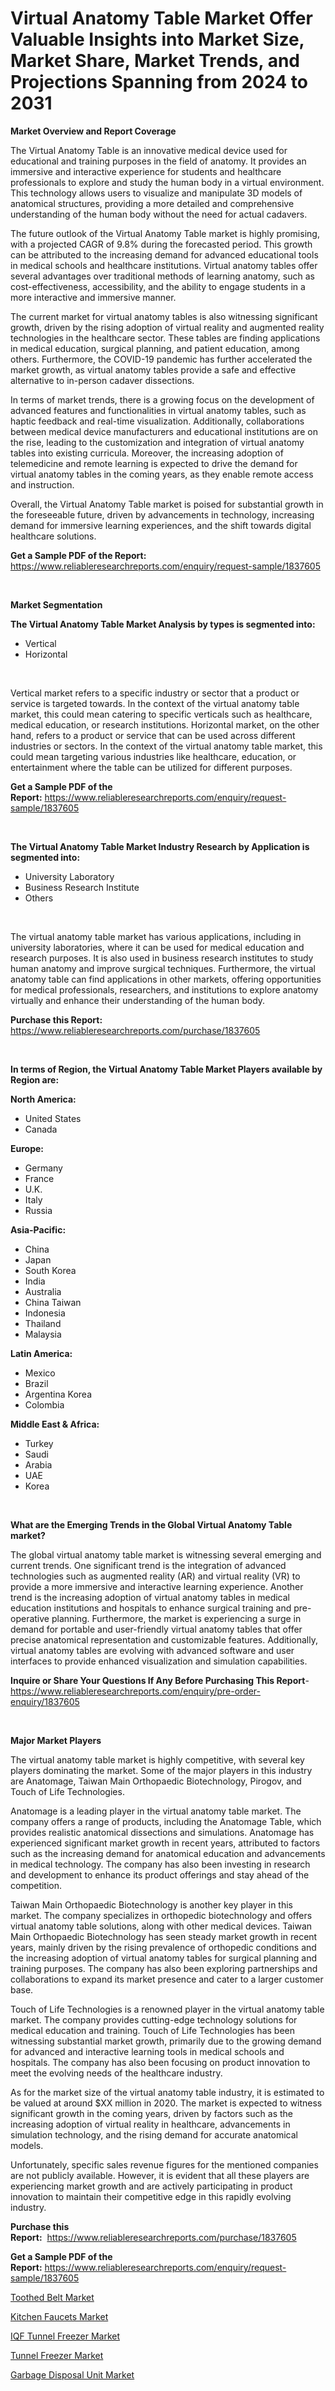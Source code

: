<p><h1>Virtual Anatomy Table Market Offer Valuable Insights into Market Size, Market Share, Market Trends, and Projections Spanning from 2024 to 2031</h1></p><p><strong>Market Overview and Report Coverage</strong></p>
<p><p>The Virtual Anatomy Table is an innovative medical device used for educational and training purposes in the field of anatomy. It provides an immersive and interactive experience for students and healthcare professionals to explore and study the human body in a virtual environment. This technology allows users to visualize and manipulate 3D models of anatomical structures, providing a more detailed and comprehensive understanding of the human body without the need for actual cadavers.</p><p>The future outlook of the Virtual Anatomy Table market is highly promising, with a projected CAGR of 9.8% during the forecasted period. This growth can be attributed to the increasing demand for advanced educational tools in medical schools and healthcare institutions. Virtual anatomy tables offer several advantages over traditional methods of learning anatomy, such as cost-effectiveness, accessibility, and the ability to engage students in a more interactive and immersive manner.</p><p>The current market for virtual anatomy tables is also witnessing significant growth, driven by the rising adoption of virtual reality and augmented reality technologies in the healthcare sector. These tables are finding applications in medical education, surgical planning, and patient education, among others. Furthermore, the COVID-19 pandemic has further accelerated the market growth, as virtual anatomy tables provide a safe and effective alternative to in-person cadaver dissections.</p><p>In terms of market trends, there is a growing focus on the development of advanced features and functionalities in virtual anatomy tables, such as haptic feedback and real-time visualization. Additionally, collaborations between medical device manufacturers and educational institutions are on the rise, leading to the customization and integration of virtual anatomy tables into existing curricula. Moreover, the increasing adoption of telemedicine and remote learning is expected to drive the demand for virtual anatomy tables in the coming years, as they enable remote access and instruction.</p><p>Overall, the Virtual Anatomy Table market is poised for substantial growth in the foreseeable future, driven by advancements in technology, increasing demand for immersive learning experiences, and the shift towards digital healthcare solutions.</p></p>
<p><strong>Get a Sample PDF of the Report:</strong> <a href="https://www.reliableresearchreports.com/enquiry/request-sample/1837605">https://www.reliableresearchreports.com/enquiry/request-sample/1837605</a></p>
<p>&nbsp;</p>
<p><strong>Market Segmentation</strong></p>
<p><strong>The Virtual Anatomy Table Market Analysis by types is segmented into:</strong></p>
<p><ul><li>Vertical</li><li>Horizontal</li></ul></p>
<p>&nbsp;</p>
<p><p>Vertical market refers to a specific industry or sector that a product or service is targeted towards. In the context of the virtual anatomy table market, this could mean catering to specific verticals such as healthcare, medical education, or research institutions. Horizontal market, on the other hand, refers to a product or service that can be used across different industries or sectors. In the context of the virtual anatomy table market, this could mean targeting various industries like healthcare, education, or entertainment where the table can be utilized for different purposes.</p></p>
<p><strong>Get a Sample PDF of the Report:</strong>&nbsp;<a href="https://www.reliableresearchreports.com/enquiry/request-sample/1837605">https://www.reliableresearchreports.com/enquiry/request-sample/1837605</a></p>
<p>&nbsp;</p>
<p><strong>The Virtual Anatomy Table Market Industry Research by Application is segmented into:</strong></p>
<p><ul><li>University Laboratory</li><li>Business Research Institute</li><li>Others</li></ul></p>
<p>&nbsp;</p>
<p><p>The virtual anatomy table market has various applications, including in university laboratories, where it can be used for medical education and research purposes. It is also used in business research institutes to study human anatomy and improve surgical techniques. Furthermore, the virtual anatomy table can find applications in other markets, offering opportunities for medical professionals, researchers, and institutions to explore anatomy virtually and enhance their understanding of the human body.</p></p>
<p><strong>Purchase this Report:</strong>&nbsp; <a href="https://www.reliableresearchreports.com/purchase/1837605">https://www.reliableresearchreports.com/purchase/1837605</a></p>
<p>&nbsp;</p>
<p><strong>In terms of Region, the Virtual Anatomy Table Market Players available by Region are:</strong></p>
<p>
    <p> <strong> North America: </strong>
        <ul>
            <li>United States</li>
            <li>Canada</li>
        </ul>
        </p> 
    <p> <strong> Europe: </strong>
        <ul>
            <li>Germany</li>
            <li>France</li>
            <li>U.K.</li>
            <li>Italy</li>
            <li>Russia</li>
        </ul>
        </p> 
    <p> <strong> Asia-Pacific: </strong>
        <ul>
            <li>China</li>
            <li>Japan</li>
            <li>South Korea</li>
            <li>India</li>
            <li>Australia</li>
            <li>China Taiwan</li>
            <li>Indonesia</li>
            <li>Thailand</li>
            <li>Malaysia</li>
        </ul>
        </p> 
    <p> <strong> Latin America: </strong>
        <ul>
            <li>Mexico</li>
            <li>Brazil</li>
            <li>Argentina Korea</li>
            <li>Colombia</li>
        </ul>
        </p> 
    <p> <strong> Middle East & Africa: </strong>
        <ul>
            <li>Turkey</li>
            <li>Saudi</li>
            <li>Arabia</li>
            <li>UAE</li>
            <li>Korea</li>
        </ul>
    </p>
    </p>
<p>&nbsp;</p>
<p><strong>What are the Emerging Trends in the Global Virtual Anatomy Table market?</strong></p>
<p><p>The global virtual anatomy table market is witnessing several emerging and current trends. One significant trend is the integration of advanced technologies such as augmented reality (AR) and virtual reality (VR) to provide a more immersive and interactive learning experience. Another trend is the increasing adoption of virtual anatomy tables in medical education institutions and hospitals to enhance surgical training and pre-operative planning. Furthermore, the market is experiencing a surge in demand for portable and user-friendly virtual anatomy tables that offer precise anatomical representation and customizable features. Additionally, virtual anatomy tables are evolving with advanced software and user interfaces to provide enhanced visualization and simulation capabilities.</p></p>
<p><strong>Inquire or Share Your Questions If Any Before Purchasing This Report</strong>- <a href="https://www.reliableresearchreports.com/enquiry/pre-order-enquiry/1837605">https://www.reliableresearchreports.com/enquiry/pre-order-enquiry/1837605</a></p>
<p>&nbsp;</p>
<p><strong>Major Market Players</strong></p>
<p><p>The virtual anatomy table market is highly competitive, with several key players dominating the market. Some of the major players in this industry are Anatomage, Taiwan Main Orthopaedic Biotechnology, Pirogov, and Touch of Life Technologies.</p><p>Anatomage is a leading player in the virtual anatomy table market. The company offers a range of products, including the Anatomage Table, which provides realistic anatomical dissections and simulations. Anatomage has experienced significant market growth in recent years, attributed to factors such as the increasing demand for anatomical education and advancements in medical technology. The company has also been investing in research and development to enhance its product offerings and stay ahead of the competition.</p><p>Taiwan Main Orthopaedic Biotechnology is another key player in this market. The company specializes in orthopedic biotechnology and offers virtual anatomy table solutions, along with other medical devices. Taiwan Main Orthopaedic Biotechnology has seen steady market growth in recent years, mainly driven by the rising prevalence of orthopedic conditions and the increasing adoption of virtual anatomy tables for surgical planning and training purposes. The company has also been exploring partnerships and collaborations to expand its market presence and cater to a larger customer base.</p><p>Touch of Life Technologies is a renowned player in the virtual anatomy table market. The company provides cutting-edge technology solutions for medical education and training. Touch of Life Technologies has been witnessing substantial market growth, primarily due to the growing demand for advanced and interactive learning tools in medical schools and hospitals. The company has also been focusing on product innovation to meet the evolving needs of the healthcare industry.</p><p>As for the market size of the virtual anatomy table industry, it is estimated to be valued at around $XX million in 2020. The market is expected to witness significant growth in the coming years, driven by factors such as the increasing adoption of virtual reality in healthcare, advancements in simulation technology, and the rising demand for accurate anatomical models.</p><p>Unfortunately, specific sales revenue figures for the mentioned companies are not publicly available. However, it is evident that all these players are experiencing market growth and are actively participating in product innovation to maintain their competitive edge in this rapidly evolving industry.</p></p>
<p><strong>Purchase this Report:</strong>&nbsp;&nbsp;<a href="https://www.reliableresearchreports.com/purchase/1837605">https://www.reliableresearchreports.com/purchase/1837605</a></p>
<p></p>
<p><strong>Get a Sample PDF of the Report:</strong>&nbsp;<a href="https://www.reliableresearchreports.com/enquiry/request-sample/1837605">https://www.reliableresearchreports.com/enquiry/request-sample/1837605</a></p>
<p><p><a href="https://github.com/aashishrp/Market-Research-Report-List-1/blob/main/toothed-belt-market.md">Toothed Belt Market</a></p><p><a href="https://github.com/dringals/Market-Research-Report-List-2/blob/main/kitchen-faucets-market.md">Kitchen Faucets Market</a></p><p><a href="https://github.com/aasishrp01/Market-Research-Report-List-2/blob/main/iqf-tunnel-freezer-market.md">IQF Tunnel Freezer Market</a></p><p><a href="https://github.com/Paul14Anderson63/Market-Research-Report-List-2/blob/main/tunnel-freezer-market.md">Tunnel Freezer Market</a></p><p><a href="https://github.com/aashishrp02/Market-Research-Report-List-1/blob/main/garbage-disposal-unit-market.md">Garbage Disposal Unit Market</a></p></p>